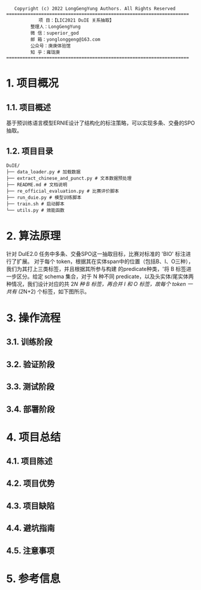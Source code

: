 ```text       
   Copyright (c) 2022 LongGengYung Authors. All Rights Reserved
====================================================================
            项 目：【LIC2021 DuIE 关系抽取】
         整理人：LongGengYung
         微 信：superior_god
         邮 箱：yonglonggeng@163.com
         公众号：庚庚体验馆
         知 乎：雍珑庚
====================================================================
```

# 1. 项目概况
## 1.1. 项目概述
基于预训练语言模型ERNIE设计了结构化的标注策略，可以实现多条、交叠的SPO抽取。

## 1.2. 项目目录
```text
DuIE/
├── data_loader.py # 加载数据
├── extract_chinese_and_punct.py # 文本数据预处理
├── README.md # 文档说明
├── re_official_evaluation.py # 比赛评价脚本
├── run_duie.py # 模型训练脚本
├── train.sh # 启动脚本
└── utils.py # 效能函数
```

# 2. 算法原理
针对 DuIE2.0 任务中多条、交叠SPO这一抽取目标，比赛对标准的 'BIO' 标注进行了扩展。
对于每个 token，根据其在实体span中的位置（包括B、I、O三种），我们为其打上三类标签，并且根据其所参与构建
的predicate种类，'将 B 标签进一步区分。给定 schema 集合，对于 N 种不同 predicate，以及头实体/尾实体两种情况，我们设计对应的共 2*N 种 B 标签，再合并 I 和 O 标签，故每个 token 一共有 (2*N+2) 个标签，如下图所示。

# 3. 操作流程

## 3.1. 训练阶段

## 3.2. 验证阶段


## 3.3. 测试阶段

## 3.4. 部署阶段



# 4. 项目总结
## 4.1. 项目陈述

## 4.2. 项目优势

## 4.3. 项目缺陷

## 4.4. 避坑指南

## 4.5. 注意事项


# 5. 参考信息